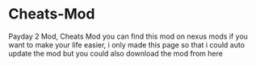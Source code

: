 # Cheats-Mod
Payday 2 Mod, Cheats Mod
you can find this mod on nexus mods if you want to make your life easier, 
i only made this page so that i could auto update the mod but you could also download the mod from here
